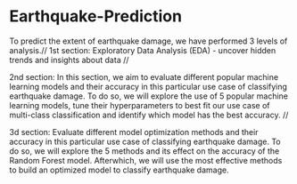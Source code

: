 # Earthquake-Prediction

To predict the extent of earthquake damage, we have performed 3 levels of analysis.//
1st section: Exploratory Data Analysis (EDA) - uncover hidden trends and insights about data //

2nd section: In this section, we aim to evaluate different popular machine learning models and their accuracy in this particular use case of classifying earthquake damage. To do so, we will explore the use of 5 popular machine learning models, tune their hyperparameters to best fit our use case of multi-class classification and identify which model has the best accuracy. //

3d section: Evaluate different model optimization methods and their accuracy in this particular use case of classifying earthquake damage. To do so, we will explore the 5 methods and its effect on the accuracy of the Random Forest model. Afterwhich, we will use the most effective methods to build an optimized model to classify earthquake damage.
